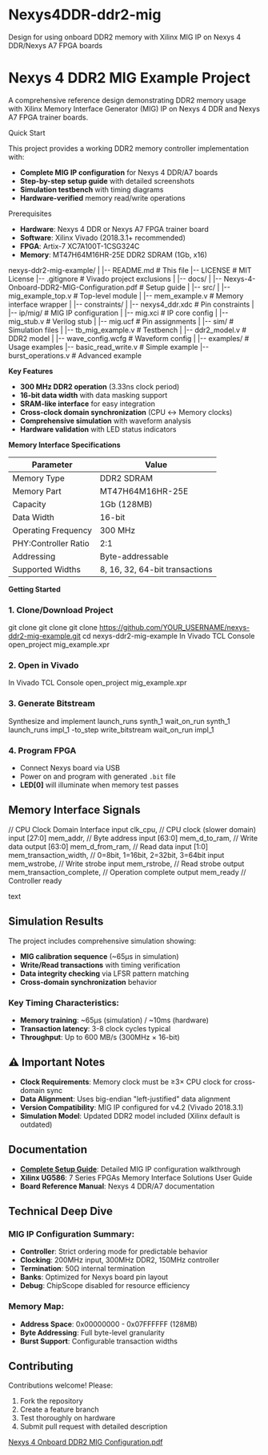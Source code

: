 # Nexys4DDR-ddr2-mig
Design for using onboard DDR2 memory with Xilinx MIG IP on Nexys 4 DDR/Nexys A7 FPGA boards

# Nexys 4 DDR2 MIG Example Project

A comprehensive reference design demonstrating DDR2 memory usage with Xilinx Memory Interface Generator (MIG) IP on Nexys 4 DDR and Nexys A7 FPGA trainer boards.

 Quick Start

This project provides a working DDR2 memory controller implementation with:
- **Complete MIG IP configuration** for Nexys 4 DDR/A7 boards
- **Step-by-step setup guide** with detailed screenshots
- **Simulation testbench** with timing diagrams
- **Hardware-verified** memory read/write operations

Prerequisites

- **Hardware**: Nexys 4 DDR or Nexys A7 FPGA trainer board
- **Software**: Xilinx Vivado (2018.3.1+ recommended)
- **FPGA**: Artix-7 XC7A100T-1CSG324C
- **Memory**: MT47H64M16HR-25E DDR2 SDRAM (1Gb, x16)

nexys-ddr2-mig-example/
|
|-- README.md                                   # This file
|-- LICENSE                                     # MIT License
|-- .gitignore                                  # Vivado project exclusions
|
|-- docs/
|   |-- Nexys-4-Onboard-DDR2-MIG-Configuration.pdf  # Setup guide
|
|-- src/
|   |-- mig_example_top.v                      # Top-level module
|   |-- mem_example.v                          # Memory interface wrapper
|   |-- constraints/
|       |-- nexys4_ddr.xdc                     # Pin constraints
|
|-- ip/mig/                                     # MIG IP configuration
|   |-- mig.xci                                # IP core config
|   |-- mig_stub.v                             # Verilog stub
|   |-- mig.ucf                                # Pin assignments
|
|-- sim/                                        # Simulation files
|   |-- tb_mig_example.v                       # Testbench
|   |-- ddr2_model.v                           # DDR2 model
|   |-- wave_config.wcfg                       # Waveform config
|
|-- examples/                                   # Usage examples
    |-- basic_read_write.v                     # Simple example
    |-- burst_operations.v                     # Advanced example


 **Key Features**

- **300 MHz DDR2 operation** (3.33ns clock period)
- **16-bit data width** with data masking support
- **SRAM-like interface** for easy integration
- **Cross-clock domain synchronization** (CPU ↔ Memory clocks)
- **Comprehensive simulation** with waveform analysis
- **Hardware validation** with LED status indicators

 **Memory Interface Specifications**

| Parameter | Value |
|-----------|-------|
| Memory Type | DDR2 SDRAM |
| Memory Part | MT47H64M16HR-25E |
| Capacity | 1Gb (128MB) |
| Data Width | 16-bit |
| Operating Frequency | 300 MHz |
| PHY:Controller Ratio | 2:1 |
| Addressing | Byte-addressable |
| Supported Widths | 8, 16, 32, 64-bit transactions |

 **Getting Started**

### **1. Clone/Download Project**
git clone git clone git clone https://github.com/YOUR_USERNAME/nexys-ddr2-mig-example.git
cd nexys-ddr2-mig-example
In Vivado TCL Console
open_project mig_example.xpr

### **2. Open in Vivado**
In Vivado TCL Console
open_project mig_example.xpr

### **3. Generate Bitstream**
Synthesize and implement
launch_runs synth_1
wait_on_run synth_1
launch_runs impl_1 -to_step write_bitstream
wait_on_run impl_1

### **4. Program FPGA**
- Connect Nexys board via USB
- Power on and program with generated `.bit` file
- **LED[0]** will illuminate when memory test passes

##  **Memory Interface Signals**

// CPU Clock Domain Interface
input clk_cpu, // CPU clock (slower domain)
input [27:0] mem_addr, // Byte address
input [63:0] mem_d_to_ram, // Write data
output [63:0] mem_d_from_ram, // Read data
input [1:0] mem_transaction_width, // 0=8bit, 1=16bit, 2=32bit, 3=64bit
input mem_wstrobe, // Write strobe
input mem_rstrobe, // Read strobe
output mem_transaction_complete, // Operation complete
output mem_ready // Controller ready

text

## **Simulation Results**

The project includes comprehensive simulation showing:
- **MIG calibration sequence** (~65μs in simulation)
- **Write/Read transactions** with timing verification
- **Data integrity checking** via LFSR pattern matching
- **Cross-domain synchronization** behavior

### **Key Timing Characteristics:**
- **Memory training**: ~65μs (simulation) / ~10ms (hardware)
- **Transaction latency**: 3-8 clock cycles typical
- **Throughput**: Up to 600 MB/s (300MHz × 16-bit)

## ⚠ **Important Notes**

- **Clock Requirements**: Memory clock must be ≥3× CPU clock for cross-domain sync
- **Data Alignment**: Uses big-endian "left-justified" data alignment
- **Version Compatibility**: MIG IP configured for v4.2 (Vivado 2018.3.1)
- **Simulation Model**: Updated DDR2 model included (Xilinx default is outdated)



##  **Documentation**

- **[Complete Setup Guide](docs/Nexys-4-Onboard-DDR2-MIG-Configuration.pdf)**: Detailed MIG IP configuration walkthrough
- **Xilinx UG586**: 7 Series FPGAs Memory Interface Solutions User Guide
- **Board Reference Manual**: Nexys 4 DDR/A7 documentation

##  **Technical Deep Dive**

### **MIG IP Configuration Summary:**
- **Controller**: Strict ordering mode for predictable behavior
- **Clocking**: 200MHz input, 300MHz DDR2, 150MHz controller
- **Termination**: 50Ω internal termination
- **Banks**: Optimized for Nexys board pin layout
- **Debug**: ChipScope disabled for resource efficiency

### **Memory Map:**
- **Address Space**: 0x00000000 - 0x07FFFFFF (128MB)
- **Byte Addressing**: Full byte-level granularity
- **Burst Support**: Configurable transaction widths

##  **Contributing**

Contributions welcome! Please:
1. Fork the repository
2. Create a feature branch
3. Test thoroughly on hardware
4. Submit pull request with detailed description

[Nexys 4 Onboard DDR2 MIG Configuration.pdf](https://github.com/user-attachments/files/22323161/Nexys.4.Onboard.DDR2.MIG.Configuration.pdf)




